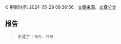 :alarm_clock: 更新时间: 2024-05-29 09:36:56。[文章来源](/README.md)、[文章分类](/TAGS.md)

## 报告


> 关键字：`报告`、`月报`



